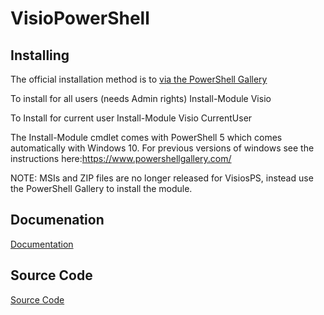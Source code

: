 # VisioPowerShell


## Installing

The official installation method is to [via the PowerShell Gallery](https://www.powershellgallery.com/packages/Visio/)

To install for all users (needs Admin rights)
    Install-Module Visio
    

To Install for current user
    Install-Module Visio CurrentUser

The Install-Module cmdlet comes with PowerShell 5 which comes automatically with Windows 10. For previous versions of windows see the instructions here:https://www.powershellgallery.com/


NOTE: MSIs and ZIP files are no longer released for VisiosPS, instead use the PowerShell Gallery to install the module.


## Documenation

[Documentation](https://github.com/saveenr/VisioPowerShell/wiki)

## Source Code

[Source Code](https://github.com/saveenr/VisioAutomation)
